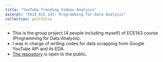 ```yaml
---
title: "YouTube Trending Videos Analysis"
excerpt: "FA19_ECE 143: Programming for Data Analysis"
collection: portfolio
---
```


- This is the group project (4 people including myself) of ECE143 course (Programming for Data Analysis). 
- I was in charge of writing codes for data scrapping from Google YouTube API and its EDA.
- [The repository](https://github.com/haenara-shin/YouTube-Trending-Videos-Analysis-Team15-FA19.git) is open to the public.
